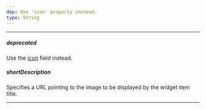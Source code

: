 ```yaml
---
dep: Use 'icon' property instead.
type: String
---
```

---
##### deprecated
Use the [icon](/api-reference/10%20UI%20Widgets/dxTabPanel/5%20Default%20Item%20Template/icon.md '{basewidgetpath}/Default_Item_Template/#icon') field instead.

##### shortDescription
Specifies a URL pointing to the image to be displayed by the widget item title.

---
